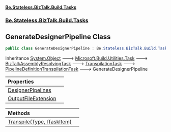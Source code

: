 #### [Be.Stateless.BizTalk.Build.Tasks](README.md 'README')
### [Be.Stateless.BizTalk.Build.Tasks](Be.Stateless.BizTalk.Build.Tasks.md 'Be.Stateless.BizTalk.Build.Tasks')

## GenerateDesignerPipeline Class

```csharp
public class GenerateDesignerPipeline : Be.Stateless.BizTalk.Build.Tasks.PipelineDefinitionTranspilationTask
```

Inheritance [System.Object](https://docs.microsoft.com/en-us/dotnet/api/System.Object 'System.Object') &#129106; [Microsoft.Build.Utilities.Task](https://docs.microsoft.com/en-us/dotnet/api/Microsoft.Build.Utilities.Task 'Microsoft.Build.Utilities.Task') &#129106; [BizTalkAssemblyResolvingTask](BizTalkAssemblyResolvingTask.md 'Be.Stateless.BizTalk.Build.Tasks.BizTalkAssemblyResolvingTask') &#129106; [TranspilationTask](TranspilationTask.md 'Be.Stateless.BizTalk.Build.Tasks.TranspilationTask') &#129106; [PipelineDefinitionTranspilationTask](PipelineDefinitionTranspilationTask.md 'Be.Stateless.BizTalk.Build.Tasks.PipelineDefinitionTranspilationTask') &#129106; GenerateDesignerPipeline

| Properties | |
| :--- | :--- |
| [DesignerPipelines](GenerateDesignerPipeline.DesignerPipelines.md 'Be.Stateless.BizTalk.Build.Tasks.GenerateDesignerPipeline.DesignerPipelines') | |
| [OutputFileExtension](GenerateDesignerPipeline.OutputFileExtension.md 'Be.Stateless.BizTalk.Build.Tasks.GenerateDesignerPipeline.OutputFileExtension') | |

| Methods | |
| :--- | :--- |
| [Transpile(Type, ITaskItem)](GenerateDesignerPipeline.Transpile(Type,ITaskItem).md 'Be.Stateless.BizTalk.Build.Tasks.GenerateDesignerPipeline.Transpile(System.Type, Microsoft.Build.Framework.ITaskItem)') | |
